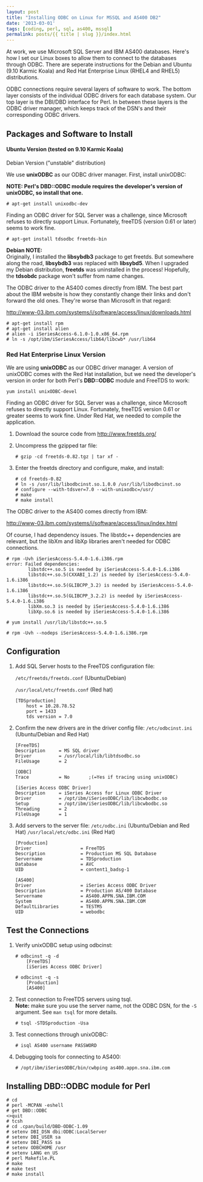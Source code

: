 ```yaml
---
layout: post
title: "Installing ODBC on Linux for MSSQL and AS400 DB2"
date: '2013-03-01'
tags: [coding, perl, sql, as400, mssql]
permalink: posts/{{ title | slug }}/index.html
---
```


At work, we use Microsoft SQL Server and IBM AS400 databases.  Here's
how I set our Linux boxes to allow them to connect to the databases
through ODBC.  There are seperate instructions for the 
Debian and Ubuntu (9.10 Karmic Koala) and Red Hat Enterprise Linux
(RHEL4 and RHEL5) distributions.

ODBC connections require several layers of software to work.  The
bottom layer consists of the individual ODBC drivers for each
database system.  Our top layer is the DBI/DBD interface for Perl.
In between these layers is the ODBC driver manager, which keeps
track of the DSN's and their corresponding ODBC drivers.

## Packages and Software to Install

#### Ubuntu Version (tested on 9.10 Karmic Koala)  
Debian Version ("unstable" distribution)

We use **unixODBC** as our ODBC driver manager.  First, install unixODBC:

**NOTE:  Perl's DBD::ODBC module requires the developer's version
of unixODBC, so install that one.**

~~~
# apt-get install unixodbc-dev
~~~

<!-- more -->

Finding an ODBC driver for SQL Server was a challenge, since
Microsoft refuses to directly support Linux.  Fortunately, freeTDS
(version 0.61 or later) seems to work fine.

~~~
# apt-get install tdsodbc freetds-bin
~~~

**Debian NOTE:**  
Originally, I installed the **libsybdb3** package to get freetds.
But somewhere along the road,
**libsybdb3** was replaced with **libsybd5**.
When I upgraded my Debian distribution, **freetds**
was uninstalled in the process!  Hopefully, the
**tdsobdc** package won't suffer from name changes.

 The ODBC driver to the AS400 comes directly from IBM.  The best part about
the IBM website is how they constantly change their links and don't forward
the old ones.  They're worse than Microsoft in that regard:

<http://www-03.ibm.com/systems/i/software/access/linux/downloads.html>

~~~
# apt-get install rpm
# apt-get install alien
# alien -i iSeriesAccess-6.1.0-1.0.x86_64.rpm
# ln -s /opt/ibm/iSeriesAccess/lib64/libcwb* /usr/lib64
~~~

### Red Hat Enterprise Linux Version

We are using **unixODBC** as our ODBC driver manager.  A version of
unixODBC comes with the Red Hat installation,
but we need the developer's version in order for both Perl's
**DBD::ODBC** module and FreeTDS to work:

~~~
yum install unixODBC-devel
~~~

Finding an ODBC driver for SQL Server was a challenge, since
Microsoft refuses to directly support Linux.  Fortunately, freeTDS
version 0.61 or greater seems to work fine.  Under Red Hat, we needed
to compile the application.

1. Download the source code from <http://www.freetds.org/>

1. Uncompress the gzipped tar file:

	~~~
	# gzip -cd freetds-0.82.tgz | tar xf -
	~~~
  
1. Enter the freetds directory and configure, make, and install:
	~~~
	# cd freetds-0.82
	# ln -s /usr/lib/libodbcinst.so.1.0.0 /usr/lib/libodbcinst.so
	# configure --with-tdsver=7.0 --with-unixodbc=/usr/
	# make
	# make install
	~~~

The ODBC driver to the AS400 comes directly from IBM:

<http://www-03.ibm.com/systems/i/software/access/linux/index.html>

Of course, I had dependency issues.  The libstdc++ dependencies are
relevant, but the libXm and libXp libraries aren't needed for ODBC
connections.

~~~
# rpm -Uvh iSeriesAccess-5.4.0-1.6.i386.rpm
error: Failed dependencies:
        libstdc++.so.5 is needed by iSeriesAccess-5.4.0-1.6.i386
        libstdc++.so.5(CXXABI_1.2) is needed by iSeriesAccess-5.4.0-1.6.i386
        libstdc++.so.5(GLIBCPP_3.2) is needed by iSeriesAccess-5.4.0-1.6.i386
        libstdc++.so.5(GLIBCPP_3.2.2) is needed by iSeriesAccess-5.4.0-1.6.i386
        libXm.so.3 is needed by iSeriesAccess-5.4.0-1.6.i386
        libXp.so.6 is needed by iSeriesAccess-5.4.0-1.6.i386

# yum install /usr/lib/libstdc++.so.5

# rpm -Uvh --nodeps iSeriesAccess-5.4.0-1.6.i386.rpm
~~~


## Configuration

1. Add SQL Server hosts to the FreeTDS configuration file:

	`/etc/freetds/freetds.conf` (Ubuntu/Debian)

	`/usr/local/etc/freetds.conf` (Red hat)


	~~~
	[TDSproduction]
        host = 10.28.78.52
        port = 1433
        tds version = 7.0
	~~~

1. Confirm the new drivers are in the driver config file:
	`/etc/odbcinst.ini` (Ubuntu/Debian and Red Hat)

	~~~
	[FreeTDS]
	Description     = MS SQL driver
	Driver          = /usr/local/lib/libtdsodbc.so
	FileUsage       = 2

	[ODBC]
	Trace           = No       ;(=Yes if tracing using unixODBC)

	[iSeries Access ODBC Driver]
	Description     = iSeries Access for Linux ODBC Driver
	Driver          = /opt/ibm/iSeriesODBC/lib/libcwbodbc.so
	Setup           = /opt/ibm/iSeriesODBC/lib/libcwbodbc.so
	Threading       = 2
	FileUsage       = 1
	~~~

1. Add servers to the server file:
	`/etc/odbc.ini` (Ubuntu/Debian and Red Hat)
	`/usr/local/etc/odbc.ini` (Red Hat)

	~~~
	[Production]
	Driver                  = FreeTDS
	Description             = Production MS SQL Database
	Servername              = TDSproduction
	Database                = AVC
	UID                     = content1_badsg-1

	[AS400]
	Driver                  = iSeries Access ODBC Driver
	Description             = Production AS/400 Database
	Servername              = AS400.APPN.SNA.IBM.COM
	System                  = AS400.APPN.SNA.IBM.COM
	DefaultLibraries        = TESTMS
	UID                     = webodbc
	~~~

## Test the Connections

1. Verify unixODBC setup using odbcinst:

	~~~
	# odbcinst -q -d
		[FreeTDS]
		[iSeries Access ODBC Driver]

	# odbcinst -q -s
		[Production]
		[AS400]
	~~~

1. Test connection to FreeTDS servers using tsql.  
**Note:** make sure you use the server name, not the ODBC DSN, for the 
`-S` argument.  See `man tsql` for more details.

	~~~
	# tsql -STDSproduction -Usa
	~~~

1. Test connections through unixODBC:
	~~~
	# isql AS400 username PASSWORD
	~~~

1. Debugging tools for connecting to AS400:

	~~~
	# /opt/ibm/iSeriesODBC/bin/cwbping as400.appn.sna.ibm.com
	~~~

## Installing DBD::ODBC module for Perl

~~~
# cd
# perl -MCPAN -eshell
# get DBD::ODBC
<>quit
# tcsh
# cd .cpan/build/DBD-ODBC-1.09
# setenv DBI_DSN dbi:ODBC:LocalServer
# setenv DBI_USER sa
# setenv DBI_PASS sa
# setenv ODBCHOME /usr
# setenv LANG en_US
# perl Makefile.PL
# make
# make test
# make install
~~~
